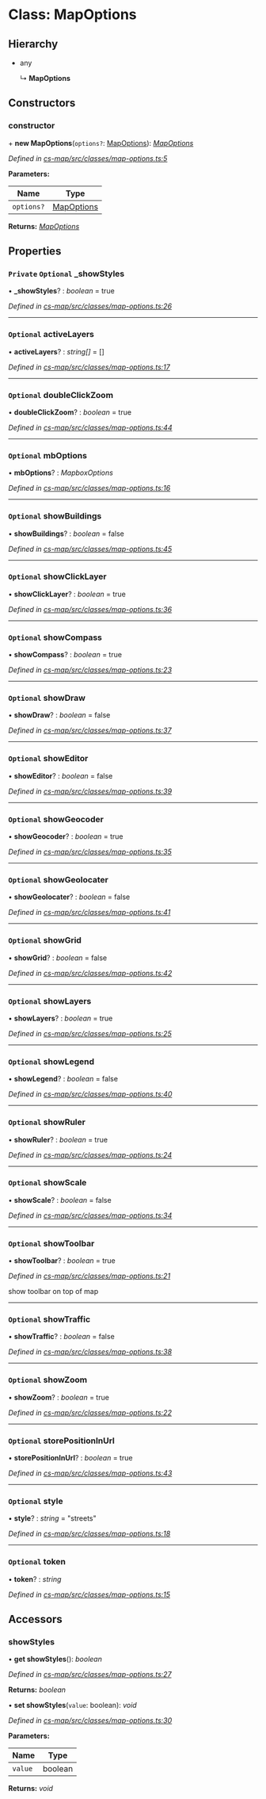 # Class: MapOptions

## Hierarchy

* any

  ↳ **MapOptions**

## Constructors

###  constructor

\+ **new MapOptions**(`options?`: [MapOptions](_cs_map_src_classes_map_options_.mapoptions.md)): *[MapOptions](_cs_map_src_classes_map_options_.mapoptions.md)*

*Defined in [cs-map/src/classes/map-options.ts:5](https://github.com/RichardHovenkamp/csnext/blob/40018c3a/packages/cs-map/src/classes/map-options.ts#L5)*

**Parameters:**

Name | Type |
------ | ------ |
`options?` | [MapOptions](_cs_map_src_classes_map_options_.mapoptions.md) |

**Returns:** *[MapOptions](_cs_map_src_classes_map_options_.mapoptions.md)*

## Properties

### `Private` `Optional` _showStyles

• **_showStyles**? : *boolean* = true

*Defined in [cs-map/src/classes/map-options.ts:26](https://github.com/RichardHovenkamp/csnext/blob/40018c3a/packages/cs-map/src/classes/map-options.ts#L26)*

___

### `Optional` activeLayers

• **activeLayers**? : *string[]* =  []

*Defined in [cs-map/src/classes/map-options.ts:17](https://github.com/RichardHovenkamp/csnext/blob/40018c3a/packages/cs-map/src/classes/map-options.ts#L17)*

___

### `Optional` doubleClickZoom

• **doubleClickZoom**? : *boolean* = true

*Defined in [cs-map/src/classes/map-options.ts:44](https://github.com/RichardHovenkamp/csnext/blob/40018c3a/packages/cs-map/src/classes/map-options.ts#L44)*

___

### `Optional` mbOptions

• **mbOptions**? : *MapboxOptions*

*Defined in [cs-map/src/classes/map-options.ts:16](https://github.com/RichardHovenkamp/csnext/blob/40018c3a/packages/cs-map/src/classes/map-options.ts#L16)*

___

### `Optional` showBuildings

• **showBuildings**? : *boolean* = false

*Defined in [cs-map/src/classes/map-options.ts:45](https://github.com/RichardHovenkamp/csnext/blob/40018c3a/packages/cs-map/src/classes/map-options.ts#L45)*

___

### `Optional` showClickLayer

• **showClickLayer**? : *boolean* = true

*Defined in [cs-map/src/classes/map-options.ts:36](https://github.com/RichardHovenkamp/csnext/blob/40018c3a/packages/cs-map/src/classes/map-options.ts#L36)*

___

### `Optional` showCompass

• **showCompass**? : *boolean* = true

*Defined in [cs-map/src/classes/map-options.ts:23](https://github.com/RichardHovenkamp/csnext/blob/40018c3a/packages/cs-map/src/classes/map-options.ts#L23)*

___

### `Optional` showDraw

• **showDraw**? : *boolean* = false

*Defined in [cs-map/src/classes/map-options.ts:37](https://github.com/RichardHovenkamp/csnext/blob/40018c3a/packages/cs-map/src/classes/map-options.ts#L37)*

___

### `Optional` showEditor

• **showEditor**? : *boolean* = false

*Defined in [cs-map/src/classes/map-options.ts:39](https://github.com/RichardHovenkamp/csnext/blob/40018c3a/packages/cs-map/src/classes/map-options.ts#L39)*

___

### `Optional` showGeocoder

• **showGeocoder**? : *boolean* = true

*Defined in [cs-map/src/classes/map-options.ts:35](https://github.com/RichardHovenkamp/csnext/blob/40018c3a/packages/cs-map/src/classes/map-options.ts#L35)*

___

### `Optional` showGeolocater

• **showGeolocater**? : *boolean* = false

*Defined in [cs-map/src/classes/map-options.ts:41](https://github.com/RichardHovenkamp/csnext/blob/40018c3a/packages/cs-map/src/classes/map-options.ts#L41)*

___

### `Optional` showGrid

• **showGrid**? : *boolean* = false

*Defined in [cs-map/src/classes/map-options.ts:42](https://github.com/RichardHovenkamp/csnext/blob/40018c3a/packages/cs-map/src/classes/map-options.ts#L42)*

___

### `Optional` showLayers

• **showLayers**? : *boolean* = true

*Defined in [cs-map/src/classes/map-options.ts:25](https://github.com/RichardHovenkamp/csnext/blob/40018c3a/packages/cs-map/src/classes/map-options.ts#L25)*

___

### `Optional` showLegend

• **showLegend**? : *boolean* = false

*Defined in [cs-map/src/classes/map-options.ts:40](https://github.com/RichardHovenkamp/csnext/blob/40018c3a/packages/cs-map/src/classes/map-options.ts#L40)*

___

### `Optional` showRuler

• **showRuler**? : *boolean* = true

*Defined in [cs-map/src/classes/map-options.ts:24](https://github.com/RichardHovenkamp/csnext/blob/40018c3a/packages/cs-map/src/classes/map-options.ts#L24)*

___

### `Optional` showScale

• **showScale**? : *boolean* = false

*Defined in [cs-map/src/classes/map-options.ts:34](https://github.com/RichardHovenkamp/csnext/blob/40018c3a/packages/cs-map/src/classes/map-options.ts#L34)*

___

### `Optional` showToolbar

• **showToolbar**? : *boolean* = true

*Defined in [cs-map/src/classes/map-options.ts:21](https://github.com/RichardHovenkamp/csnext/blob/40018c3a/packages/cs-map/src/classes/map-options.ts#L21)*

show toolbar on top of map

___

### `Optional` showTraffic

• **showTraffic**? : *boolean* = false

*Defined in [cs-map/src/classes/map-options.ts:38](https://github.com/RichardHovenkamp/csnext/blob/40018c3a/packages/cs-map/src/classes/map-options.ts#L38)*

___

### `Optional` showZoom

• **showZoom**? : *boolean* = true

*Defined in [cs-map/src/classes/map-options.ts:22](https://github.com/RichardHovenkamp/csnext/blob/40018c3a/packages/cs-map/src/classes/map-options.ts#L22)*

___

### `Optional` storePositionInUrl

• **storePositionInUrl**? : *boolean* = true

*Defined in [cs-map/src/classes/map-options.ts:43](https://github.com/RichardHovenkamp/csnext/blob/40018c3a/packages/cs-map/src/classes/map-options.ts#L43)*

___

### `Optional` style

• **style**? : *string* = "streets"

*Defined in [cs-map/src/classes/map-options.ts:18](https://github.com/RichardHovenkamp/csnext/blob/40018c3a/packages/cs-map/src/classes/map-options.ts#L18)*

___

### `Optional` token

• **token**? : *string*

*Defined in [cs-map/src/classes/map-options.ts:15](https://github.com/RichardHovenkamp/csnext/blob/40018c3a/packages/cs-map/src/classes/map-options.ts#L15)*

## Accessors

###  showStyles

• **get showStyles**(): *boolean*

*Defined in [cs-map/src/classes/map-options.ts:27](https://github.com/RichardHovenkamp/csnext/blob/40018c3a/packages/cs-map/src/classes/map-options.ts#L27)*

**Returns:** *boolean*

• **set showStyles**(`value`: boolean): *void*

*Defined in [cs-map/src/classes/map-options.ts:30](https://github.com/RichardHovenkamp/csnext/blob/40018c3a/packages/cs-map/src/classes/map-options.ts#L30)*

**Parameters:**

Name | Type |
------ | ------ |
`value` | boolean |

**Returns:** *void*
